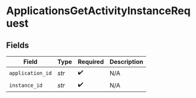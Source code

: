 # ApplicationsGetActivityInstanceRequest


## Fields

| Field              | Type               | Required           | Description        |
| ------------------ | ------------------ | ------------------ | ------------------ |
| `application_id`   | *str*              | :heavy_check_mark: | N/A                |
| `instance_id`      | *str*              | :heavy_check_mark: | N/A                |